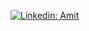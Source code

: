 [![Linkedin: Amit](https://img.shields.io/badge/-Amit%20Mangat-blue?style=flat-square&logo=Linkedin&logoColor=white&link=https://www.linkedin.com/in/amitsmangat/)](https://www.linkedin.com/in/amitsmangat/)

<!-- ![GitHub followers](https://img.shields.io/github/followers/u4ik?label=Follow&style=social) -->
